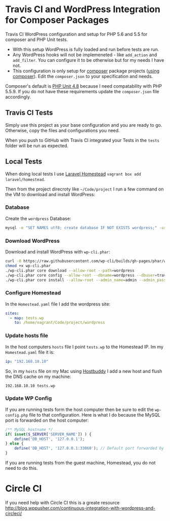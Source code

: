 # Travis CI and WordPress Integration for Composer Packages

Travis CI WordPress configuration and setup for PHP 5.6 and 5.5 for composer and PHP Unit tests. 

- With this setup WordPress is fully loaded and run before tests are run. 
- Any WordPress hooks will not be implemeneted - like `add_action` and `add_filter`. You can configure it to be otherwise but for my needs I have not.
- This configuration is only setup for [composer](https://getcomposer.org/) package projects ([using composer](https://getcomposer.org/doc/01-basic-usage.md)). Edit the `composer.json` to your specification and needs.

Composer's default is [PHP Unit 4.8](https://phpunit.de/manual/4.8/en/writing-tests-for-phpunit.html) because I need compatability with PHP 5.5.9. If you do not have these requirements update the `composer.json` file accordingly.

## Travis CI Tests

Simply use this project as your base configuration and you are ready to go. Otherwise, copy the files and configurations you need. 

When you push to GitHub with Travis CI integrated your Tests in the `tests` folder will be run as expected.

## Local Tests
When doing local tests I use [Laravel Homestead](https://github.com/laravel/homestead) `vagrant box add laravel/homestead`.

Then from the project direcroty like `~/Code/project` I run a few command on the VM to download and install WordPress:

### Database
Create the `wordpress` Database:

```bash
mysql -e "SET NAMES utf8; create database IF NOT EXISTS wordpress;" -uroot
```

### Download WordPress
Download and install WordPress with `wp-cli.phar`:

```bash
curl -O https://raw.githubusercontent.com/wp-cli/builds/gh-pages/phar/wp-cli.phar
chmod +x wp-cli.phar
./wp-cli.phar core download --allow-root --path=wordpress
./wp-cli.phar core config --allow-root --dbname=wordpress --dbuser=travis --dbhost=127.0.0.1 --path=wordpress
./wp-cli.phar core install --allow-root --admin_name=admin --admin_password=admin --admin_email=admin@example.com --url=http://127.0.0.1 --title=WordPress --path=wordpress
```

### Configure Homestead
In the `Homestead.yaml` file I add the wordpress site:

```yaml
sites:
  - map: tests.wp
    to: /home/vagrant/Code/project/wordpress
```

### Update hosts file
In the host computers `hosts` file I point `tests.wp` to the Homestead IP. Im my `Homestead.yaml` file it is:

```yaml
ip: "192.168.10.10"
```

So, in my `hosts` file on my Mac using [Hostbuddy](https://clickontyler.com/hostbuddy/) I add a new host and flush the DNS cache on my machine:

```hosts
192.168.10.10 tests.wp
```

### Update WP Config
If you are running tests form the host computer then be sure to edit the `wp-config.php` file to that configuration. Here is what I do because the MySQL port is forwarded on the host computer:

```php
/** MySQL hostname */
if( isset($_SERVER['SERVER_NAME']) ) {
    define('DB_HOST', '127.0.0.1');
} else {
    define('DB_HOST', '127.0.0.1:33060'); // Default port forwarded by Homestead
}
```

If you are running tests from the guest machine, Homestead, you do not need to do this.

# Circle CI
If you need help with Circle CI this is a greate resource http://blog.wppusher.com/continuous-integration-with-wordpress-and-circleci/
